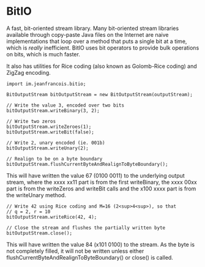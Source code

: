 BitIO
=====

A fast, bit-oriented stream library. Many bit-oriented stream libraries
available through copy-paste Java files on the Internet are naive
implementations that loop over a method that puts a single bit at a time,
which is *really* inefficient. BitIO uses bit operators to provide bulk
operations on bits, which is much faster.

It also has utilities for Rice coding (also known as Golomb-Rice coding)
and ZigZag encoding.

    import im.jeanfrancois.bitio;

    BitOutputStream bitOutputStream = new BitOutputStream(outputStream);

    // Write the value 3, encoded over two bits
    bitOutputStream.writeBinary(3, 2);

    // Write two zeros
    bitOutputStream.writeZeroes(1);
    bitOutputStream.writeBit(false);

    // Write 2, unary encoded (ie. 001b)
    bitOutputStream.writeUnary(2);

    // Realign to be on a byte boundary
    bitOutputStream.flushCurrentByteAndRealignToByteBoundary();

This will have written the value 67 (0100 0011) to the underlying output
stream, where the xxxx xx11 part is from the first writeBinary, the
xxxx 00xx part is from the writeZeros and writeBit calls and the x100
xxxx part is from the writeUnary method.

    // Write 42 using Rice coding and M=16 (2<sup>4<sup>), so that
    // q = 2, r = 10
    bitOutputStream.writeRice(42, 4);

    // Close the stream and flushes the partially written byte
    bitOutputStream.close();

This will have written the value 84 (x101 0100) to the stream. As the byte is
not completely filled, it will not be written unless either
flushCurrentByteAndRealignToByteBoundary() or close() is called.
